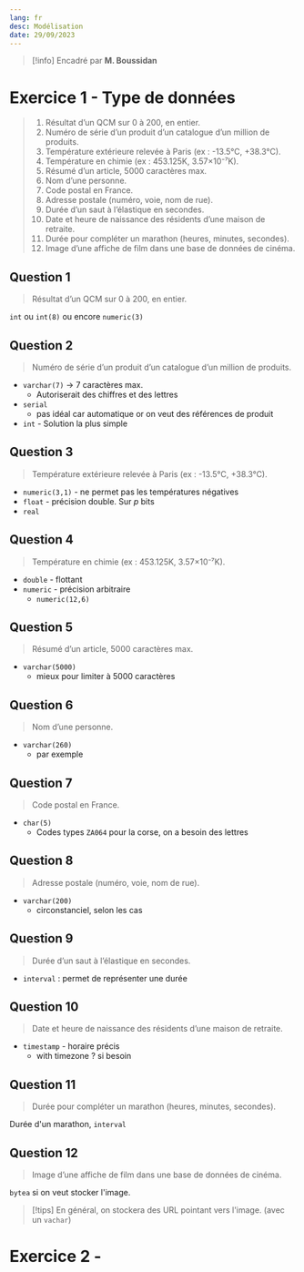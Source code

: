 ```yaml
---
lang: fr
desc: Modélisation
date: 29/09/2023
---
```

> [!info]
> Encadré par **M. Boussidan**

# Exercice 1 - Type de données

> 1. Résultat d’un QCM sur 0 à 200, en entier.
> 2. Numéro de série d’un produit d’un catalogue d’un million de produits.
> 3. Température extérieure relevée à Paris (ex : -13.5°C, +38.3°C).
> 4. Température en chimie (ex : 453.125K, 3.57×10⁻⁷K).
> 5. Résumé d’un article, 5000 caractères max.
> 6. Nom d’une personne.
> 7. Code postal en France.
> 8. Adresse postale (numéro, voie, nom de rue).
> 9. Durée d’un saut à l’élastique en secondes.
> 10. Date et heure de naissance des résidents d’une maison de retraite.
> 11. Durée pour compléter un marathon (heures, minutes, secondes).
> 12. Image d’une affiche de film dans une base de données de cinéma.

## Question 1

> Résultat d’un QCM sur 0 à 200, en entier.

`int` ou `int(8)` ou encore `numeric(3)`

## Question 2

> Numéro de série d’un produit d’un catalogue d’un million de produits.

- `varchar(7)` $\to$ 7 caractères max.
	- Autoriserait des chiffres et des lettres
- `serial`
	- pas idéal car automatique or on veut des références de produit
- `int` - Solution la plus simple


## Question 3

> Température extérieure relevée à Paris (ex : -13.5°C, +38.3°C).

- `numeric(3,1)` - ne permet pas les températures négatives
- `float` - précision double. Sur $p$ bits
- `real` 

## Question 4

> Température en chimie (ex : 453.125K, 3.57×10⁻⁷K).

- `double` - flottant
- `numeric` - précision arbitraire
	- `numeric(12,6)`

## Question 5

> Résumé d’un article, 5000 caractères max.

- `varchar(5000)`
	- mieux pour limiter à 5000 caractères

## Question 6

> Nom d’une personne.

- `varchar(260)`
	- par exemple

## Question 7

> Code postal en France.

- `char(5)`
	- Codes types `ZA064` pour la corse, on a besoin des lettres

## Question 8

> Adresse postale (numéro, voie, nom de rue).

- `varchar(200)`
	- circonstanciel, selon les cas

## Question 9

> Durée d’un saut à l’élastique en secondes.

- `interval` : permet de représenter une durée

## Question 10

> Date et heure de naissance des résidents d’une maison de retraite.

- `timestamp` - horaire précis
	- with timezone ? si besoin

## Question 11

> Durée pour compléter un marathon (heures, minutes, secondes).

Durée d'un marathon, `interval`

## Question 12

> Image d’une affiche de film dans une base de données de cinéma.

 `bytea` si on veut stocker l'image.

> [!tips]
> En général, on stockera des URL pointant vers l'image. (avec un `vachar`)

# Exercice 2 - 





